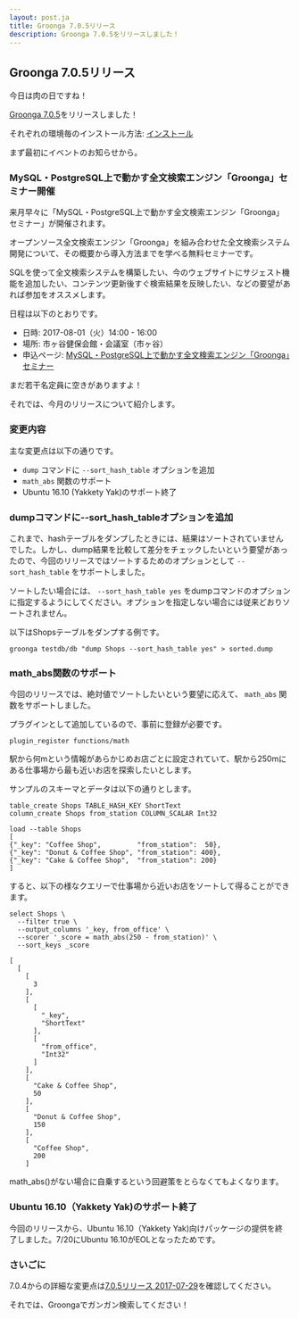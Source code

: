 ```yaml
---
layout: post.ja
title: Groonga 7.0.5リリース
description: Groonga 7.0.5をリリースしました！
---
```


## Groonga 7.0.5リリース

今日は肉の日ですね！

[Groonga 7.0.5](/ja/docs/news.html#release-7-0-5)をリリースしました！

それぞれの環境毎のインストール方法: [インストール](/ja/docs/install.html)

まず最初にイベントのお知らせから。

### MySQL・PostgreSQL上で動かす全文検索エンジン「Groonga」セミナー開催

来月早々に「MySQL・PostgreSQL上で動かす全文検索エンジン「Groonga」セミナー」が開催されます。

オープンソース全文検索エンジン「Groonga」を組み合わせた全文検索システム開発について、その概要から導入方法までを学べる無料セミナーです。

SQLを使って全文検索システムを構築したい、今のウェブサイトにサジェスト機能を追加したい、コンテンツ更新後すぐ検索結果を反映したい、などの要望があれば参加をオススメします。

日程は以下のとおりです。

* 日時: 2017-08-01（火）14:00 - 16:00
* 場所: 市ヶ谷健保会館・会議室（市ヶ谷）
* 申込ページ: [MySQL・PostgreSQL上で動かす全文検索エンジン「Groonga」セミナー](https://groonga.doorkeeper.jp/events/62741)

まだ若干名定員に空きがありますよ！

それでは、今月のリリースについて紹介します。

### 変更内容

主な変更点は以下の通りです。

  * `dump` コマンドに `--sort_hash_table` オプションを追加
  * `math_abs` 関数のサポート
  * Ubuntu 16.10 (Yakkety Yak)のサポート終了

### dumpコマンドに--sort_hash_tableオプションを追加

これまで、hashテーブルをダンプしたときには、結果はソートされていませんでした。しかし、dump結果を比較して差分をチェックしたいという要望があったので、今回のリリースではソートするためのオプションとして `--sort_hash_table` をサポートしました。

ソートしたい場合には、 `--sort_hash_table yes` をdumpコマンドのオプションに指定するようにしてください。オプションを指定しない場合には従来どおりソートされません。

以下はShopsテーブルをダンプする例です。

    groonga testdb/db "dump Shops --sort_hash_table yes" > sorted.dump

### math_abs関数のサポート

今回のリリースでは、絶対値でソートしたいという要望に応えて、 `math_abs` 関数をサポートしました。

プラグインとして追加しているので、事前に登録が必要です。

    plugin_register functions/math

駅から何mという情報があらかじめお店ごとに設定されていて、駅から250mにある仕事場から最も近いお店を探索したいとします。

サンプルのスキーマとデータは以下の通りとします。

    table_create Shops TABLE_HASH_KEY ShortText 
    column_create Shops from_station COLUMN_SCALAR Int32                                        

    load --table Shops                          
    [
    {"_key": "Coffee Shop",         "from_station":  50},
    {"_key": "Donut & Coffee Shop", "from_station": 400},
    {"_key": "Cake & Coffee Shop",  "from_station": 200}
    ]

すると、以下の様なクエリーで仕事場から近いお店をソートして得ることができます。

    select Shops \
      --filter true \
      --output_columns '_key, from_office' \
      --scorer '_score = math_abs(250 - from_station)' \
      --sort_keys _score
    
    [
      [
        [
          3
        ],
        [
          [
            "_key",
            "ShortText"
          ],
          [
            "from_office",
            "Int32"
          ]
        ],
        [                                        
          "Cake & Coffee Shop",                  
          50                                     
        ],                                       
        [                                        
          "Donut & Coffee Shop",                 
          150                                    
        ],                                       
        [                                        
          "Coffee Shop",                         
          200                                    
        ]                       
  
math_abs()がない場合に自乗するという回避策をとらなくてもよくなります。

### Ubuntu 16.10（Yakkety Yak)のサポート終了

今回のリリースから、Ubuntu 16.10（Yakkety Yak)向けパッケージの提供を終了しました。7/20にUbuntu 16.10がEOLとなったためです。

### さいごに

7.0.4からの詳細な変更点は[7.0.5リリース 2017-07-29](/ja/docs/news.html#release-7-0-5)を確認してください。

それでは、Groongaでガンガン検索してください！
